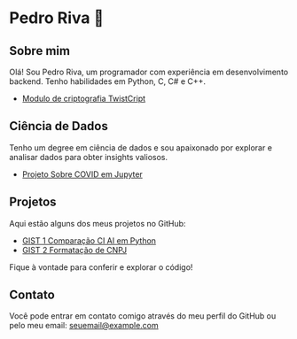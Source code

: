 # Pedro Riva 👋

## Sobre mim
Olá! Sou Pedro Riva, um programador com experiência em desenvolvimento backend. Tenho habilidades em Python, C, C# e C++.
- [Modulo de criptografia TwistCript](https://github.com/PedroArSp/TwistCrypt)

## Ciência de Dados
Tenho um degree em ciência de dados e sou apaixonado por explorar e analisar dados para obter insights valiosos.
- [Projeto Sobre COVID em Jupyter](https://github.com/PedroArSp/ML_Project1)

## Projetos
Aqui estão alguns dos meus projetos no GitHub:

- [GIST 1 Comparação CI AI em Python](https://gist.github.com/PedroArSp/467ac0a8207c3b7919d61596f745241d)
- [GIST 2 Formatação de CNPJ](https://gist.github.com/PedroArSp/3d80e205db2d266ee93ea383cfaf8601)


Fique à vontade para conferir e explorar o código!

## Contato
Você pode entrar em contato comigo através do meu perfil do GitHub ou pelo meu email: seuemail@example.com



<!--
**PedroArSp/PedroArSp** is a ✨ _special_ ✨ repository because its `README.md` (this file) appears on your GitHub profile.

Here are some ideas to get you started:

- 🔭 I’m currently working on ...
- 🌱 I’m currently learning ...
- 👯 I’m looking to collaborate on ...
- 🤔 I’m looking for help with ...
- 💬 Ask me about ...
- 📫 How to reach me: ...
- 😄 Pronouns: ...
- ⚡ Fun fact: ...
-->
